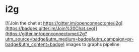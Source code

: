 # i2g

[![Join the chat at https://gitter.im/openconnectome/i2g](https://badges.gitter.im/Join%20Chat.svg)](https://gitter.im/openconnectome/i2g?utm_source=badge&utm_medium=badge&utm_campaign=pr-badge&utm_content=badge)
images to graphs pipeline
